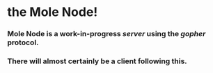 # the Mole Node!
### Mole Node is a work-in-progress $server$ using the $gopher$ protocol. 
### There will almost certainly be a client following this.
